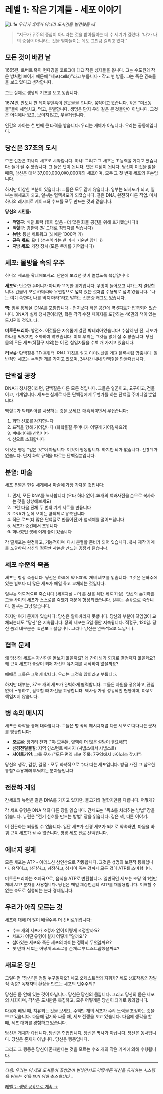 # 레벨 1: 작은 기계들 - 세포 이야기

![Life](../cover/life.png)
*우리가 개체가 아니라 도시임을 발견했을 때*

> "지구가 우주의 중심이 아니라는 것을 받아들이는 데 수 세기가 걸렸다. '나'가 나의 중심이 아니라는 것을 받아들이는 데도 그만큼 걸리고 있다."

## 모든 것이 바뀐 날

1665년. 로버트 훅이 현미경을 코르크에 대고 작은 상자들을 봅니다. 그는 수도원의 작은 방처럼 보이기 때문에 "세포(cells)"라고 부릅니다 - 작고 빈 방들. 그는 죽은 건축물을 보고 있다고 생각합니다.

그는 실제로 생명의 기초를 보고 있습니다.

1674년. 안토니 판 레이우엔훅이 연못물을 봅니다. 움직이고 있습니다. 작은 "미소동물"들이 헤엄치고, 먹고, 분열합니다. 생명은 단지 우리 같은 큰 것들만이 아닙니다. 그것은 어디에나 있고, 보이지 않고, 우글거립니다.

인간의 자아는 첫 번째 큰 타격을 받습니다: 우리는 개체가 아닙니다. 우리는 공동체입니다.

## 당신은 37조의 도시

모든 인간은 하나의 세포로 시작합니다. 하나! 그리고 그 세포는 초능력을 가지고 있습니다: 둘이 될 수 있습니다. 그 둘은 넷이 됩니다. 넷은 여덟이 됩니다. 당신이 이것을 읽을 때쯤, 당신은 대략 37,000,000,000,000개의 세포이며, 모두 그 첫 번째 세포의 후손입니다.

하지만 이상한 부분이 있습니다: 그들은 모두 같지 않습니다. 일부는 뇌세포가 되고, 일부는 뼈세포가 되고, 일부는 혈액세포가 되었습니다. 같은 DNA, 완전히 다른 직업. 마치 하나의 레시피로 케이크와 수프를 모두 만드는 것과 같습니다.

**당신의 시민들:**
- **적혈구**: 배달 트럭 (핵이 없음 - 더 많은 화물 공간을 위해 포기했습니다!)
- **백혈구**: 경찰력 (말 그대로 침입자를 먹습니다)
- **뉴런**: 통신 네트워크 (뇌에만 1000억 개)
- **근육 세포**: 모터 (수축이라는 한 가지 기술만 압니다)
- **지방 세포**: 저장 장치 (모든 쿠키를 기억합니다)

## 세포: 물방울 속의 우주

하나의 세포를 확대해보세요. 단순해 보였던 것이 놀랍도록 복잡합니다:

**세포막**: 단순한 주머니가 아니라 똑똑한 경계입니다. 무엇이 들어오고 나가는지 결정합니다. 건물이 보안 카메라와 우편함으로 덮여 있는 것처럼 수용체로 덮여 있습니다. "나는 여기 속한다, 나를 먹지 마라"라고 말하는 신분증 태그도 있습니다.

**핵**: 임무 통제실. DNA를 포함합니다 - 먼지보다 작은 공간에 약 6피트가 압축되어 있습니다. DNA가 실제 청사진이라면, 핵은 각각 수천 페이지를 포함하는 46권의 책이 있는 도서관일 것입니다.

**미토콘드리아**: 발전소. 이것들은 자유롭게 살던 박테리아였습니다! 수십억 년 전, 세포가 하나를 먹었지만 소화하지 않았습니다. 이제 우리는 그것들 없이 살 수 없습니다. 당신 몸의 모든 세포(적혈구 제외)는 이 전 침입자들을 수백 개 가지고 있습니다.

**리보솜**: 단백질용 3D 프린터. RNA 지침을 읽고 아미노산을 레고 블록처럼 맞춥니다. 일반적인 세포는 수백만 개를 가지고 있으며, 24시간 내내 단백질을 만들어냅니다.

## 단백질 공장

DNA가 청사진이라면, 단백질은 다른 모든 것입니다. 그들은 일꾼이고, 도구이고, 건물이고, 기계입니다. 세포는 실제로 다른 단백질에게 무언가를 하는 단백질 주머니일 뿐입니다.

백혈구가 박테리아를 사냥하는 것을 보세요. 매혹적이면서 무섭습니다:
1. 화학 신호를 감지합니다
2. 표적을 향해 기어갑니다 (화학물질 주머니가 어떻게 기어갈까요?!)
3. 박테리아를 삼킵니다
4. 산으로 소화합니다

이것은 행동 "같은 것"이 아닙니다. 이것이 행동입니다. 하지만 뇌가 없습니다. 신경계가 없습니다. 단지 화학 규칙을 따르는 단백질뿐입니다.

## 분열: 마술 

세포 분열은 현실 세계에서 마술에 가장 가까운 것입니다:

1. 먼저, 모든 DNA를 복사합니다 (오타 하나 없이 46개의 백과사전을 손으로 복사하는 것을 상상해보세요)
2. 그런 다음 전체 두 번째 기계 세트를 만듭니다
3. DNA가 눈에 보이는 염색체로 응축됩니다
4. 작은 로프(더 많은 단백질로 만들어진)가 염색체를 떨어뜨립니다
5. 세포가 중간에서 조입니다
6. 하나였던 곳에 이제 둘이 있습니다

각 딸세포는 완전하고, 기능적이며, 다시 분열할 준비가 되어 있습니다. 복사 제작 기계를 포함하여 자신의 정확한 사본을 만드는 공장과 같습니다.

## 세포 수준의 죽음

세포는 항상 죽습니다. 당신은 하루에 약 500억 개의 세포를 잃습니다. 그것은 은하수에 있는 별보다 더 많은 세포가 매일 죽고 교체되는 것입니다.

일부는 의도적으로 죽습니다 (세포자살 - 더 큰 선을 위한 세포 자살). 당신의 손가락은 그들 사이의 세포가 스스로를 죽였기 때문에 형성되었습니다. 일부는 손상으로 죽습니다. 일부는 그냥 닳습니다.

하지만 여기 문제가 있습니다: 당신은 알아차리지 못합니다. 당신의 부분이 끊임없이 교체되는데도 "당신"은 지속됩니다. 장의 세포는 5일 동안 지속됩니다. 적혈구, 120일. 당신 몸의 대부분은 10년보다 젊습니다. 그러나 당신은 연속적으로 느낍니다.

## 협력 문제

왜 당신의 세포는 자신만을 돌보지 않을까요? 왜 간이 뇌가 되기로 결정하지 않을까요? 왜 근육 세포가 불량이 되어 자신의 유기체를 시작하지 않을까요?

때때로 그들은 그렇게 합니다. 우리는 그것을 암이라고 부릅니다.

하지만 대부분, 37조 개의 세포가 완벽하게 협력합니다. 그들은 자원을 공유하고, 끊임없이 소통하고, 필요할 때 자신을 희생합니다. 역사상 가장 성공적인 협업이며, 아무도 책임지지 않습니다.

## 병 속의 메시지

세포는 화학을 통해 대화합니다. 그들은 병 속의 메시지처럼 다른 세포로 떠다니는 분자를 방출합니다:

- **호르몬**: 장거리 전화 ("야 모두들, 혈액에 더 많은 설탕이 필요해!")
- **신경전달물질**: 지역 인스턴트 메시지 (시냅스에서 시냅스로)
- **사이토카인**: 그룹 문자 ("모든 면역 세포 주목: 7구역에서 바이러스 감지!")

당신의 생각, 감정, 결정 - 모두 화학적으로 수다 떠는 세포입니다. 방금 가진 그 심오한 통찰? 수용체에 부딪히는 분자들입니다.

## 전문화 게임

간세포와 뉴런은 같은 DNA를 가지고 있지만, 물고기와 철학자만큼 다릅니다. 어떻게?

각 세포 유형은 DNA 책의 다른 장을 읽습니다. 간세포는 "독소를 처리하는 방법" 장을 읽습니다. 뉴런은 "전기 신호를 만드는 방법" 장을 읽습니다. 같은 책, 다른 이야기.

이 전문화는 되돌릴 수 없습니다. 일단 세포가 신경 세포가 되기로 약속하면, 마음을 바꿔 근육 세포가 될 수 없습니다. 평생 세포 진로 선택입니다.

## 에너지 경제

모든 세포는 ATP - 아데노신 삼인산으로 작동합니다. 그것은 생명의 보편적 통화입니다. 움직이고, 생각하고, 성장하고, 심지어 죽는 것까지 모든 것이 ATP를 소비합니다.

미토콘드리아는 조폐국으로, 음식을 ATP로 변환합니다. 일반적인 세포는 초당 약 1천만 개의 ATP 분자를 사용합니다. 당신은 매일 체중만큼의 ATP를 재활용합니다. 이해할 수 없는 속도로 실행되는 분자 경제입니다.

## 우리가 아직 모르는 것

세포에 대해 더 많이 배울수록 더 신비로워집니다:

- 수조 개의 세포가 조정자 없이 어떻게 조정할까요?
- 세포가 어떤 유형이 될지 어떻게 "알까요"?
- 살아있는 세포와 죽은 세포의 차이는 정확히 무엇일까요?
- 첫 번째 세포는 어떻게 스스로를 존재로 부트스트랩했을까요?

## 새로운 당신

그렇다면 "당신"은 정말 누구일까요? 세포 오케스트라의 지휘자? 세포 상호작용의 창발적 속성? 독재자의 환상을 만드는 세포의 민주주의?

당신은 몸 안에 있는 것이 아닙니다. 당신은 당신의 몸입니다. 그리고 당신의 몸은 세포의 사회이며, 각각은 도시만큼 복잡하고, 모두 어떻게든 당신이 되기로 동의합니다.

다음에 베일 때, 치유되는 것을 보세요. 수백만 개의 세포가 수리 노력을 조정하는 것을 보고 있습니다. 다음에 감기와 싸울 때, 세포 전쟁을 보고 있습니다. 다음에 생각을 할 때, 세포 대화를 경험하고 있습니다.

당신은 개체가 아닙니다. 당신은 협업입니다. 당신은 명사가 아닙니다. 당신은 동사입니다. 당신은 존재가 아닙니다. 당신은 행동입니다.

그리고 그 행동은 당신이 존재한다는 것을 모르는 수조 개의 작은 기계에 의해 수행됩니다.

---

*다음: 우리는 이 세포 도시들이 끊임없이 변하면서도 어떻게든 자신을 유지하는 시스템을 만드는 것을 보기 위해 축소합니다...*

[레벨 2: 생명 공장으로 계속 →](L2_Living_Factory.md)